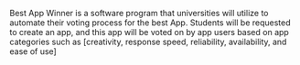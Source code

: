 Best App Winner is a software program that universities will utilize to automate 
their voting process for the best App. Students will be requested to create an app, 
and this app will be voted on by app users based on app categories such as [creativity, 
response speed, reliability, availability, and ease of use]
